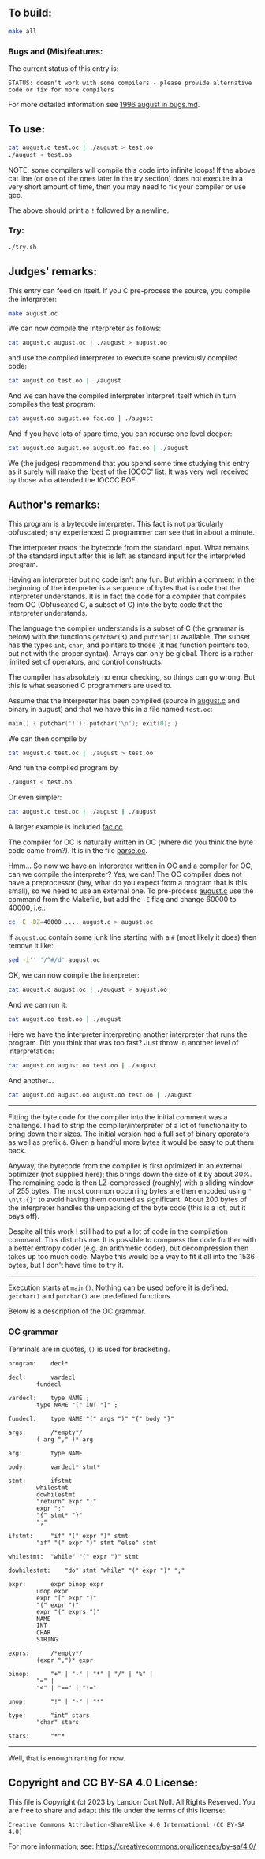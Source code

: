 ## To build:

```sh
make all
```


### Bugs and (Mis)features:

The current status of this entry is:

```
STATUS: doesn't work with some compilers - please provide alternative code or fix for more compilers
```

For more detailed information see [1996 august in bugs.md](/bugs.md#1996-august).


## To use:

```sh
cat august.c test.oc | ./august > test.oo
./august < test.oo
```


NOTE: some compilers will compile this code into infinite loops!  If the above
cat line (or one of the ones later in the try section) does not execute in a
very short amount of time, then you may need to fix your compiler or use gcc.

The above should print a `!` followed by a newline.


### Try:

```sh
./try.sh
```


## Judges' remarks:

This entry can feed on itself.  If you C pre-process the source,
you compile the interpreter:

```sh
make august.oc
```

We can now compile the interpreter as follows:

```sh
cat august.c august.oc | ./august > august.oo
```

and use the compiled interpreter to execute some previously
compiled code:

```sh
cat august.oo test.oo | ./august
```

And we can have the compiled interpreter interpret itself which
in turn compiles the test program:

```sh
cat august.oo august.oo fac.oo | ./august
```

And if you have lots of spare time, you can recurse one level deeper:

```sh
cat august.oo august.oo august.oo fac.oo | ./august
```

We (the judges) recommend that you spend some time studying this
entry as it surely will make the 'best of the IOCCC' list.  It was
very well received by those who attended the IOCCC BOF.


## Author's remarks:

This program is a bytecode interpreter.  This fact is not
particularly obfuscated; any experienced C programmer can see that
in about a minute.

The interpreter reads the bytecode from the standard input.  What
remains of the standard input after this is left as standard input for
the interpreted program.

Having an interpreter but no code isn't any fun.  But within a comment
in the beginning of the interpreter is a sequence of bytes that is
code that the interpreter understands.  It is in fact the code for a
compiler that compiles from OC (Obfuscated C, a subset of C) into the
byte code that the interpreter understands.

The language the compiler understands is a subset of C (the grammar
is below) with the functions `getchar(3)` and `putchar(3)`
available.  The subset has the types `int`, `char`, and pointers to
those (it has function pointers too, but not with the proper
syntax).  Arrays can only be global.  There is a rather limited set
of operators, and control constructs.

The compiler has absolutely no error checking, so things
can go wrong.  But this is what seasoned C programmers are used to.

Assume that the interpreter has been compiled (source in [august.c](august.c)
and binary in august) and that we have this in a file named `test.oc`:

```c
main() { putchar('!'); putchar('\n'); exit(0); }
```

We can then compile by

```sh
cat august.c test.oc | ./august > test.oo
```

And run the compiled program by

```sh
./august < test.oo
```

Or even simpler:

```sh
cat august.c test.oc | ./august | ./august
```

A larger example is included [fac.oc](fac.oc).

The compiler for OC is naturally written in OC (where did you think the byte
code came from?).  It is in the file [parse.oc](parse.oc).

Hmm...  So now we have an interpreter written in OC and a compiler for OC, can
we compile the interpreter?  Yes, we can!  The OC compiler does not have a
preprocessor (hey, what do you expect from a program that is this small), so we
need to use an external one.  To pre-process [august.c](august.c) use the
command from the Makefile, but add the `-E` flag and change 60000 to 40000,
i.e.:

```sh
cc -E -DZ=40000 .... august.c > august.oc
```

If `august.oc` contain some junk line starting with a `#` (most likely
it does) then remove it like:

```sh
sed -i'' '/^#/d' august.oc
```

OK, we can now compile the interpreter:

```sh
cat august.c august.oc | ./august > august.oo
```

And we can run it:

```sh
cat august.oo test.oo | ./august
```

Here we have the interpreter interpreting another interpreter that runs
the program.  Did you think that was too fast?  Just throw in another
level of interpretation:

```sh
cat august.oo august.oo test.oo | ./august
```

And another...

```sh
cat august.oo august.oo august.oo test.oo | ./august
```

---

Fitting the byte code for the compiler into the initial comment
was a challenge.  I had to strip the compiler/interpreter of
a lot of functionality to bring down their sizes.  The initial
version had a full set of binary operators as well as prefix `&`.
Given a handful more bytes it would be easy to put them back.

Anyway, the bytecode from the compiler is first optimized in
an external optimizer (not supplied here); this brings down the
size of it by about 30%.  The remaining code is then LZ-compressed
(roughly) with a sliding window of 255 bytes.  The most common
occurring bytes are then encoded using `" \n\t;{}"` to avoid having
them counted as significant.  About 200 bytes of the interpreter
handles the unpacking of the byte code (this is a lot, but it pays
off).

Despite all this work I still had to put a lot of code in the
compilation command.  This disturbs me.  It is possible to compress
the code further with a better entropy coder (e.g. an arithmetic
coder), but decompression then takes up too much code.  Maybe this
would be a way to fit it all into the 1536 bytes, but I don't have
time to try it.

---

Execution starts at `main()`.  Nothing can be used before it is
defined.  `getchar()` and `putchar()` are predefined functions.

Below is a description of the OC grammar.

### OC grammar

Terminals are in quotes, `()` is used for bracketing.

```
program:	decl*

decl:		vardecl
		fundecl

vardecl:	type NAME ;
		type NAME "[" INT "]" ;

fundecl:	type NAME "(" args ")" "{" body "}"

args:		/*empty*/
		( arg "," )* arg

arg:		type NAME

body:		vardecl* stmt*

stmt:		ifstmt
		whilestmt
		dowhilestmt
		"return" expr ";"
		expr ";"
		"{" stmt* "}"
		";"

ifstmt:		"if" "(" expr ")" stmt
		"if" "(" expr ")" stmt "else" stmt

whilestmt:	"while" "(" expr ")" stmt

dowhilestmt:	"do" stmt "while" "(" expr ")" ";"

expr:		expr binop expr
		unop expr
		expr "[" expr "]"
		"(" expr ")"
		expr "(" exprs ")"
		NAME
		INT
		CHAR
		STRING

exprs:		/*empty*/
		(expr ",")* expr

binop:		"+" | "-" | "*" | "/" | "%" |
		"=" |
		"<" | "==" | "!="

unop:		"!" | "-" | "*"

type:		"int" stars
		"char" stars

stars:		"*"*

```

---


Well, that is enough ranting for now.


## Copyright and CC BY-SA 4.0 License:

This file is Copyright (c) 2023 by Landon Curt Noll.  All Rights Reserved.
You are free to share and adapt this file under the terms of this license:

    Creative Commons Attribution-ShareAlike 4.0 International (CC BY-SA 4.0)

For more information, see: https://creativecommons.org/licenses/by-sa/4.0/
